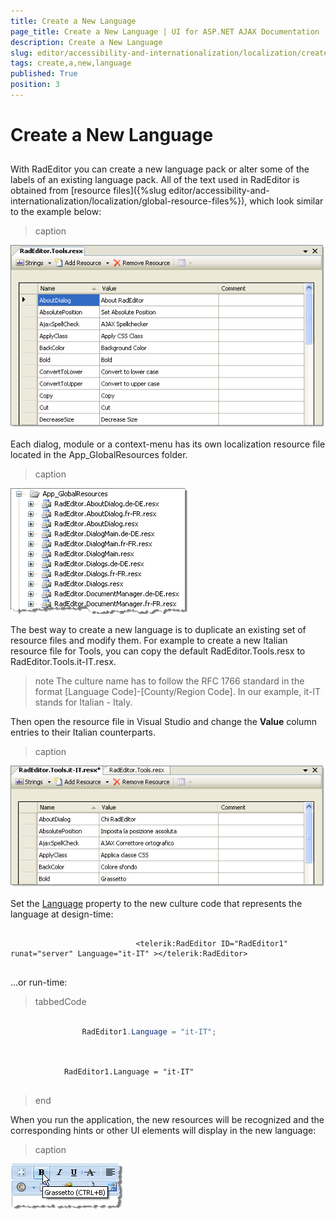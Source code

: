 ```yaml
---
title: Create a New Language
page_title: Create a New Language | UI for ASP.NET AJAX Documentation
description: Create a New Language
slug: editor/accessibility-and-internationalization/localization/create-a-new-language
tags: create,a,new,language
published: True
position: 3
---
```


# Create a New Language



## 

With RadEditor you can create a new language pack or alter some of the labels of an existing language pack. All of the text used in RadEditor is obtained from [resource files]({%slug editor/accessibility-and-internationalization/localization/global-resource-files%}), which look similar to the example below:
>caption 

![](images/editor-localization001.png)

Each dialog, module or a context-menu has its own localization resource file located in the App_GlobalResources folder.
>caption 

![](images/editor-localization004.png)

The best way to create a new language is to duplicate an existing set of resource files and modify them. For example to create a new Italian resource file for Tools, you can copy the default RadEditor.Tools.resx to RadEditor.Tools.it-IT.resx.

>note The culture name has to follow the RFC 1766 standard in the format [Language Code]-[County/Region Code]. In our example, it-IT stands for Italian - Italy.
>


Then open the resource file in Visual Studio and change the __Value__ column entries to their Italian counterparts.
>caption 

![](images/editor-localization002.png)

Set the [Language](http://www.telerik.com/help/aspnet-ajax/p_telerik_web_ui_radeditor_language.html) property to the new culture code that represents the language at design-time:

````ASPNET
	     
							<telerik:RadEditor ID="RadEditor1" runat="server" Language="it-IT" ></telerik:RadEditor>
				
````



...or run-time:

>tabbedCode

````C#
	     
				RadEditor1.Language = "it-IT"; 
				
````



````VB
	
	        RadEditor1.Language = "it-IT"
	
````


>end

When you run the application, the new resources will be recognized and the corresponding hints or other UI elements will display in the new language:
>caption 

![](images/editor-localization003.png)
